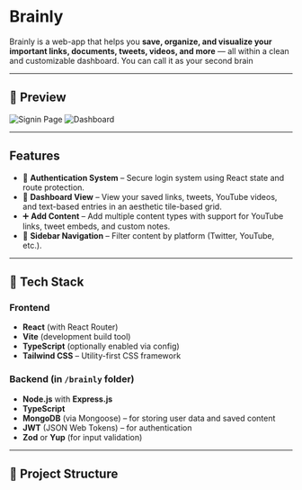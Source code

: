 # Brainly

Brainly is a web-app that helps you **save, organize, and visualize your important links, documents, tweets, videos, and more** — all within a clean and customizable dashboard. You can call it as your second brain


---

## 📸 Preview

![Signin Page](./screenshots/signin.png)
![Dashboard](./screenshots/dashboard.png)

---

##  Features

- 🔐 **Authentication System** – Secure login system using React state and route protection.
- 🧠 **Dashboard View** – View your saved links, tweets, YouTube videos, and text-based entries in an aesthetic tile-based grid.
- ➕ **Add Content** – Add multiple content types with support for YouTube links, tweet embeds, and custom notes.
- 🧭 **Sidebar Navigation** – Filter content by platform (Twitter, YouTube, etc.).
---

## 🧰 Tech Stack

###  Frontend

- **React** (with React Router)
- **Vite** (development build tool)
- **TypeScript** (optionally enabled via config)
- **Tailwind CSS** – Utility-first CSS framework

###  Backend (in `/brainly` folder)

- **Node.js** with **Express.js**
- **TypeScript**
- **MongoDB** (via Mongoose) – for storing user data and saved content
- **JWT** (JSON Web Tokens) – for authentication
- **Zod** or **Yup** (for input validation)

---

## 📁 Project Structure

